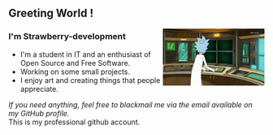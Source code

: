 ## Greeting World !

<img align="right" alt="GIF" src="https://github.com/strawberry-development/strawberry-development/blob/main/rick.gif" style="width: 200px; height: auto;" />

### I'm Strawberry-development
- I'm a student in IT and an enthusiast of Open Source and Free Software.
- Working on some small projects.
- I enjoy art and creating things that people appreciate.

<em>If you need anything, feel free to blackmail me via the email available on my GitHub profile.</em>
<br>
This is my professional github account.
